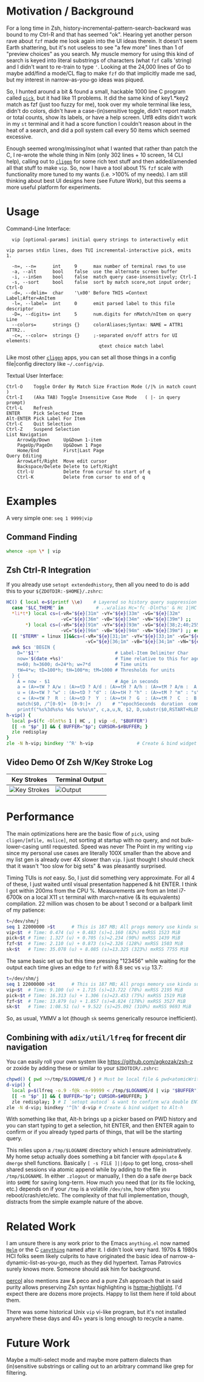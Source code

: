 # Motivation / Background

For a long time in Zsh, history-incremental-pattern-search-backward was bound to
my Ctrl-R and that has seemed "ok".  Hearing yet another person rave about `fzf`
made me look again into the UI ideas therein.  It doesn't seem Earth shattering,
but it's not useless to see "a few more" lines than 1 of "preview choices" as
you search.  My muscle memory for using this kind of search is keyed into
literal substrings of characters (what `fzf` calls 'string) and I didn't want to
re-train to type `'`.  Looking at the 24,000 lines of Go to maybe add/find a
mode/CL flag to make `fzf` do that implicitly made me sad, but my interest in
narrow-as-you-go ideas was piqued.

So, I hunted around a bit & found a small, hackable 1000 line C program called
[`pick`](https://github.com/mptre/pick), but it had like 11 problems.  It did
the same kind of key1.\*key2 match as fzf (just too fuzzy for me), took over my
whole terminal like less, didn't do colors, didn't have a case-(in)sensitive
toggle, didn't report match or total counts, show its labels, or have a help
screen.  Utf8 edits didn't work in my `st` terminal and it had a score function
I couldn't reason about in the heat of a search, and did a poll system call
every 50 items which seemed excessive.

Enough seemed wrong/missing/not what I wanted that rather than patch the C, I
re-wrote the whole thing in Nim (only 302 lines + 10 screen, 14 CLI help),
calling out to [`cligen`](https://github.com/c-blake/cligen) for some rich text
stuff and then added/amended all that stuff to make `vip`.  So, now I have a
tool about 1% `fzf` scale with functionality more tuned to my wants (i.e. >100%
of my needs).  I am still thinking about best UI designs here (see Future Work),
but this seems a more useful platform for experiments.

# Usage

Command-Line Interface:
```
  vip [optional-params] initial query strings to interactively edit

vip parses stdin lines, does TUI incremental-interactive pick, emits 1.

  -n=, --n=      int     9      max number of terminal rows to use
  -a, --alt      bool    false  use the alternate screen buffer
  -i, --inSen    bool    false  match query case-insensitively; Ctrl-I
  -s, --sort     bool    false  sort by match score,not input order; Ctrl-O
  -d=, --delim=  char    '\x00' Before THIS =Context Label;After=AnItem
  -l=, --label=  int     0      emit parsed label to this file descriptor
  -D=, --digits= int     5      num.digits for nMatch/nItem on query Line
  --colors=      strings {}     colorAliases;Syntax: NAME = ATTR1 ATTR2..
  -c=, --color=  strings {}     ;-separated on/off attrs for UI elements:
                                  qtext choice match label
```
Like most other [`cligen`](https://github.com/c-blake/cligen) apps, you can
set all those things in a config file|config directory like `~/.config/vip`.

Textual User Interface:
```
Ctrl-O    Toggle Order By Match Size Fraction Mode (/|% in match count )
Ctrl-I    (Aka TAB) Toggle Insensitive Case Mode   ( |- in query prompt)
Ctrl-L    Refresh
ENTER     Pick Selected Item
Alt-ENTER Pick Label For Item
Ctrl-C    Quit Selection
Ctrl-Z    Suspend Selection
List Navigation
    ArrowUp/Down     Up&Down 1-item
    PageUp/PageDn    Up&Down 1 Page
    Home/End         First|Last Page
Query Editing
    ArrowLeft/Right  Move edit cursor
    Backspace/Delete Delete to Left/Right
    Ctrl-U           Delete from cursor to start of q
    Ctrl-K           Delete from cursor to end of q
```

# Examples

A very simple one: `seq 1 9999|vip`

## Command Finding

```zsh
whence -apm \* | vip
```

## Zsh Ctrl-R Integration

If you already use `setopt extendedhistory`, then all you need to do is add this
to your `${ZDOTDIR:-$HOME}/.zshrc`:
```zsh
HC() { local e=$(printf \\e)    # Layered so history query suppression works..
  case "$LC_THEME" in            # ..w/alias Hc='fc -Dlnt%s' & Hc 1|HC| g/l/...
  *li*t*) local cs=(-vR="${e}[31m" -vY="${e}[33m" -vG="${e}[32m"
                    -vC="${e}[36m" -vB="${e}[34m" -vN="${e}[39m") ;;
       *) local cs=(-vR="${e}[91m" -vY="${e}[93m" -vG="${e}[38;2;40;255;160m"
                    -vC="${e}[96m" -vB="${e}[94m" -vN="${e}[39m") ;; esac
  [[ "$TERM" = linux ]]&&cs=(-vR="${e}[31;1m" -vY="${e}[33;1m" -vG="${e}[32;1m"
                             -vC="${e}[36;1m" -vB="${e}[34;1m" -vN="${e}[39m")
  awk $cs 'BEGIN {
    D="'$1'"                            # Label-Item Delimiter Char
    now='$(date +%s)'                   # Time relative to this for ages
    m=60; h=3600; d=24*h; w=7*d         # Time units
    tW=4*w; tD=100*h; tH=100*m; tM=1000 # Thresholds for units
  } {
    A = now - $1                        # Age in seconds
    a = (A>=tW ? A/w : (A>=tD ? A/d : (A>=tH ? A/h : (A>=tM ? A/m :  A ))))
    u = (A>=tW ? "w" : (A>=tD ? "d" : (A>=tH ? "h" : (A>=tM ? "m" : "s"))))
    c = (A>=tW ?  R  : (A>=tD ?  Y  : (A>=tH ?  G  : (A>=tM ?  C  :  B ))))
    match($0, /^[0-9]+  [0-9:]+  /)    # "^epochSeconds  duration  command"
    printf("%s%3d%s%s %6s %s%s\n", c,a,u,N, $2, D,substr($0,RSTART+RLENGTH))}';}
h-vip() {
  local p=$(fc -Dlnt%s 1 | HC , | vip -d, "$BUFFER")
  [[ -n "$p" ]] && { BUFFER="$p"; CURSOR=$#BUFFER; }
  zle redisplay
}
zle -N h-vip; bindkey '^R' h-vip                # Create & bind widget
```

## Video Demo Of Zsh W/Key Stroke Log

|        Key Strokes         |   Terminal Output   |
| -------------------------- | ------------------- |
| ![Key Strokes](vipK.gif)   | ![Output](vipO.gif) |

# Performance

The main optimizations here are the basic flow of `pick`, using `cligen/[mfile,
mslice]`, not sorting at startup with no query, and not bulk-lower-casing until
requested.  Speed was never The Point in my writing `vip` since my personal use
cases are literally 100X smaller than the above and my list gen is already over
4X slower than `vip`.  I just thought I should check that it wasn't "too slow
for big sets" & was pleasantly surprised.

Timing TUIs is *not* easy. So, I just did something very approximate.  For all 4
of these, I just waited until visual presentation happened & hit ENTER.  I think
I got within 200ms from the CPU %.  Measurements are from an Intel i7-6700k on a
local X11 `st` terminal with march=native (& its equivalents) compilation.  22
million was chosen to be about 1 second or a ballpark limit of my patience:
```sh
t=/dev/shm/j
seq 1 22000000 >$t      # This is 187 MB; All progs memory use kinda sux
vip<$t  # Time: 0.474 (u) + 0.483 (s)=1.160 (82%) mxRSS 1523 MiB
pick<$t # Time: 1.327 (u) + 0.705 (s)=2.234 (90%) mxRSS 1439 MiB
fzf<$t  # Time: 2.110 (u) + 0.873 (s)=2.326 (128%) mxRSS 1503 MiB
sk<$t   # Time: 35.078 (u) + 8.085 (s)=13.325 (323%) mxRSS 7755 MiB
```
The same basic set up but this time pressing "123456" while waiting for the
output each time gives an edge to `fzf` with 8.8 sec vs `vip` 13.7:
```sh
t=/dev/shm/j
seq 1 22000000 >$t      # This is 187 MB; All progs memory use kinda sux
vip<$t  # Time: 9.100 (u) + 1.715 (s)=13.722 (78%) mxRSS 2195 MiB
pick<$t # Time: 16.313 (u) + 1.306 (s)=23.453 (75%) mxRSS 1519 MiB
fzf<$t  # Time: 13.879 (u) + 1.857 (s)=8.824 (178%) mxRSS 3527 MiB
sk<$t   # Time: 1:08.51 (u) + 9.522 (s)=25.092 (310%) mxRSS 9693 MiB
```
So, as usual, YMMV a lot (though `sk` seems generically resource inefficient).

## Combining with `adix/util/lfreq` for frecent dir navigation

You can easily roll your own system like https://github.com/agkozak/zsh-z or
zoxide by adding these or similar to your `$ZDOTDIR/.zshrc`:
```sh
chpwd() { pwd >>/tmp/$LOGNAME/d } # Must be local file & pwd<atomicWriteS
d-vip() {
  local p=$(lfreq -o.9 -f@k -n-99999 < /tmp/$LOGNAME/d | vip "$BUFFER")
  [[ -n "$p" ]] && { BUFFER="$p"; CURSOR=$#BUFFER; }
  zle redisplay; } # I `setopt autocd` & want to confirm w/a double ENTER
zle -N d-vip; bindkey '^[h' d-vip # Create & bind widget to Alt-h
```
With something like that, Alt-h brings up a picker based on PWD history and you
can start typing to get a selection, hit ENTER, and then ENTER again to confirm
or if you already typed parts of things, that will be the starting query.

This relies upon a `/tmp/$LOGNAME` directory which I ensure administratively.
My home setup actually does something a bit fancier with `dpopulate` & `dmerge`
shell functions.  Basically `[ -s FILE ]||dpop` to get long, cross-shell shared
sessions via atomic append while by adding to the file in `/tmp/$LOGNAME`.  In
either `.zlogout` or manually, I then do a safe `dmerge` back into `$HOME` for
saving long-term.  How much you need that (or its file locking, etc.) depends on
if your `/tmp` is a volatile `/dev/shm`, how often you reboot/crash/etc/etc.
The complexity of that full implementation, though, distracts from the simple
example nature of the above.

# Related Work

I am unsure there is any work prior to the Emacs `anything.el` now named
[`Helm`](https://github.com/emacs-helm/helm) or the C
[`canything`](https://github.com/keiji0/canything) named after it.  I didn't
look very hard.  1970s & 1980s HCI folks seem likely culprits to have originated
the basic idea of narrow-a-dynamic-list-as-you-go, much as they did hypertext.
Tamas Patrovics surely knows more.  Someone should ask him for background.

[percol](https://github.com/mooz/percol) also mentions zaw & peco and a pure Zsh
approach that in said purity allows preserving Zsh syntax highlighting is
[hsmw-highlight](https://github.com/zdharma-continuum/history-search-multi-word).
I'd expect there are dozens more projects.  Happy to list them here if told
about them.

There was some historical Unix `vip` vi-like program, but it's not installed
anywhere these days and 40+ years is long enough to recycle a name.

# Future Work

Maybe a multi-select mode and maybe more pattern dialects than (in)sensitive
substrings or calling out to an arbitrary command like grep for filtering.
